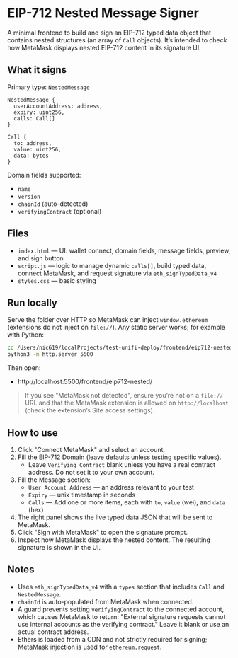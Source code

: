 # EIP-712 Nested Message Signer

A minimal frontend to build and sign an EIP-712 typed data object that contains nested structures (an array of `Call` objects). It’s intended to check how MetaMask displays nested EIP-712 content in its signature UI.

## What it signs

Primary type: `NestedMessage`

```
NestedMessage {
  userAccountAddress: address,
  expiry: uint256,
  calls: Call[]
}

Call {
  to: address,
  value: uint256,
  data: bytes
}
```

Domain fields supported:
- `name`
- `version`
- `chainId` (auto-detected)
- `verifyingContract` (optional)

## Files
- `index.html` — UI: wallet connect, domain fields, message fields, preview, and sign button
- `script.js` — logic to manage dynamic `calls[]`, build typed data, connect MetaMask, and request signature via `eth_signTypedData_v4`
- `styles.css` — basic styling

## Run locally
Serve the folder over HTTP so MetaMask can inject `window.ethereum` (extensions do not inject on `file://`). Any static server works; for example with Python:

```bash
cd /Users/nic619/localProjects/test-unifi-deploy/frontend/eip712-nested
python3 -m http.server 5500
```

Then open:

- http://localhost:5500/frontend/eip712-nested/

> If you see "MetaMask not detected", ensure you’re not on a `file://` URL and that the MetaMask extension is allowed on `http://localhost` (check the extension’s Site access settings).

## How to use
1. Click "Connect MetaMask" and select an account.
2. Fill the EIP-712 Domain (leave defaults unless testing specific values).
   - Leave `Verifying Contract` blank unless you have a real contract address. Do not set it to your own account.
3. Fill the Message section:
   - `User Account Address` — an address relevant to your test
   - `Expiry` — unix timestamp in seconds
   - `Calls` — Add one or more items, each with `to`, `value` (wei), and `data` (hex)
4. The right panel shows the live typed data JSON that will be sent to MetaMask.
5. Click "Sign with MetaMask" to open the signature prompt.
6. Inspect how MetaMask displays the nested content. The resulting signature is shown in the UI.

## Notes
- Uses `eth_signTypedData_v4` with a `types` section that includes `Call` and `NestedMessage`.
- `chainId` is auto-populated from MetaMask when connected.
- A guard prevents setting `verifyingContract` to the connected account, which causes MetaMask to return: "External signature requests cannot use internal accounts as the verifying contract." Leave it blank or use an actual contract address.
- Ethers is loaded from a CDN and not strictly required for signing; MetaMask injection is used for `ethereum.request`.
